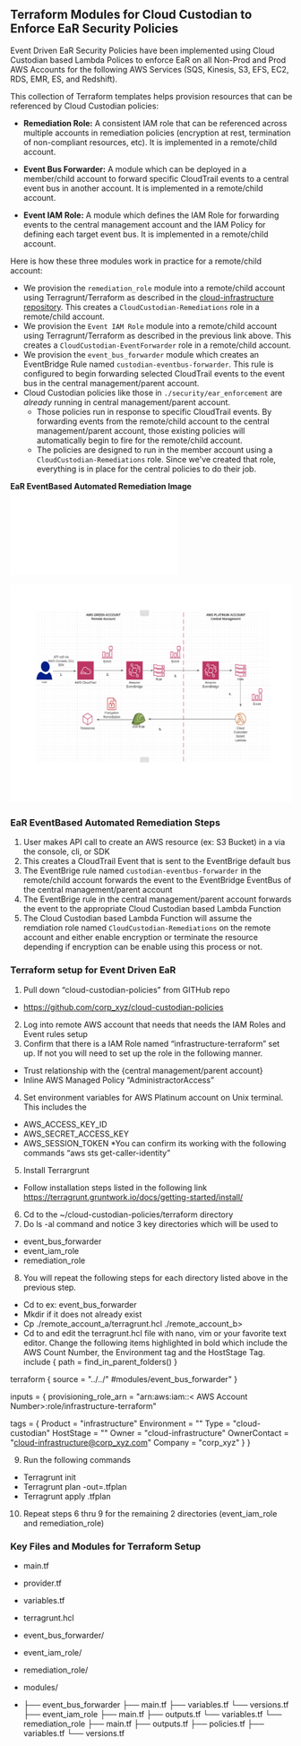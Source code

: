 ## Terraform Modules for Cloud Custodian to Enforce EaR Security Policies

Event Driven EaR Security Policies have been implemented using Cloud Custodian based Lambda Polices to enforce EaR on all Non-Prod and Prod AWS Accounts for the following AWS Services (SQS, Kinesis, S3, EFS, EC2, RDS, EMR, ES, and Redshift).

This collection of Terraform templates helps provision resources that can be referenced by Cloud Custodian policies:

- **Remediation Role:** A consistent IAM role that can be referenced across multiple accounts in remediation policies (encryption at rest, termination of non-compliant resources, etc). It is implemented in a remote/child account. 

- **Event Bus Forwarder:** A module which can be deployed in a member/child account to forward specific CloudTrail events to a central event bus in another account. It is implemented in a remote/child account. 

- **Event IAM Role:** A module which defines the IAM Role for forwarding events to the central management account and the IAM Policy for defining each target event bus. It is implemented in a remote/child account.  

Here is how these three modules work in practice for a remote/child account:

- We provision the `remediation_role` module into a remote/child account using Terragrunt/Terraform as described in the [cloud-infrastructure repository](https://github.com/cloud-infrastructure/tree/master/terraform). This creates a `CloudCustodian-Remediations` role in a remote/child account.
- We provision the `Event IAM Role` module into a remote/child account using Terragrunt/Terraform as described in the previous link above. This creates a `CloudCustodian-EventForwarder` role in a remote/child account.
- We provision the `event_bus_forwarder` module which creates an EventBridge Rule named `custodian-eventbus-forwarder`. This rule is configured to begin forwarding selected CloudTrail events to the event bus in the central management/parent account. 
- Cloud Custodian policies like those in `./security/ear_enforcement` are _already_ running in central management/parent account.
  - Those policies run in response to specific CloudTrail events. By forwarding events from the remote/child account to the central management/parent account, those existing policies will automatically begin to fire for the remote/child account.
  - The policies are designed to run in the member account using a `CloudCustodian-Remediations` role. Since we've created that role, everything is in place for the central policies to do their job.

**EaR EventBased Automated Remediation Image**
![EaR EventBased Automated Remediation Image](./Terraform/EaR_Diagram.pdf)

<img src="./Terraform/EaR_Diagram.pdf"  title="EaR EventBased Automated Remediation Image">




### EaR EventBased Automated Remediation Steps

1. User makes API call to create an AWS resource (ex: S3 Bucket) in a  via the console, cli, or SDK 
2. This creates a CloudTrail Event that is sent to the EventBrige default bus
3. The EventBrige rule named `custodian-eventbus-forwarder` in the remote/child account forwards the event to the EventBridge EventBus of the central management/parent account
4. The EventBrige rule in the central management/parent account forwards the event to the appropriate Cloud Custodian based Lambda Function
5. The Cloud Custodian based Lambda Function will assume the remdiation role named `CloudCustodian-Remediations` on the remote account and either enable encryption or terminate the resource depending if encryption can be enable using this process or not.


### Terraform setup for Event Driven EaR 

1.	Pull down “cloud-custodian-policies” from GITHub repo
  -	https://github.com/corp_xyz/cloud-custodian-policies
2.	Log into remote AWS account that needs that needs the IAM Roles and Event rules setup 
3.	Confirm that there is a IAM Role named “infrastructure-terraform” set up. If not you will need to set up the role in the following manner.
  -	Trust relationship with the  {central management/parent account} 
  -	Inline AWS Managed Policy “AdministractorAccess”
4.	Set environment variables for AWS Platinum account on Unix terminal. This includes the
  -	AWS_ACCESS_KEY_ID
  -	AWS_SECRET_ACCESS_KEY
  - AWS_SESSION_TOKEN
*You can confirm its working with the following commands “aws sts get-caller-identity”

5.	Install Terrargrunt  
  -	Follow installation steps listed in the following link https://terragrunt.gruntwork.io/docs/getting-started/install/
6.	Cd  to the  ~/cloud-custodian-policies/terraform directory
7.	Do ls -al command  and notice 3 key directories which will be used to 
  -	event_bus_forwarder
  -	event_iam_role
  -	remediation_role
8.	You will repeat the following steps for each directory listed above in the previous step.
  -	Cd to <directory> ex: event_bus_forwarder
  -	Mkdir <name of AWS Account> if it does not already exist
  -	Cp ./remote_account_a/terragrunt.hcl  ./remote_account_b>
  -	Cd to <name of AWS Account> and edit the terragrunt.hcl file with nano, vim or your favorite text editor. Change the following items highlighted in bold which include the AWS Count Number, the Environment tag and the HostStage Tag.
include {
  path = find_in_parent_folders()
}

terraform {
  source = "../../" #modules/event_bus_forwarder"
}

inputs = {
  provisioning_role_arn = "arn:aws:iam::< AWS Account Number>:role/infrastructure-terraform"

  tags = {
    Product      = "infrastructure"
    Environment  = "<Environment Name>"
    Type         = "cloud-custodian"
    HostStage    = "<non-prod or prod>"
    Owner        = "cloud-infrastructure"
    OwnerContact = "cloud-infrastructure@corp_xyz.com"
    Company      = "corp_xyz"
  }
}

9.	Run the following commands 
  -	Terragrunt init
  -	Terragrunt plan -out=<name of AWS Account>.tfplan
  -	Terragrunt apply <name of AWS Account>.tfplan
10.	Repeat steps 6 thru 9 for the remaining 2 directories (event_iam_role and  remediation_role)



### Key Files and Modules for Terraform Setup

  - main.tf

  - provider.tf

  - variables.tf

  - terragrunt.hcl

  - event_bus_forwarder/
  - event_iam_role/
  - remediation_role/
  - modules/
  - ├── event_bus_forwarder
        ├── main.tf
        ├── variables.tf
        └── versions.tf
    ├── event_iam_role
        ├── main.tf
        ├── outputs.tf
        └── variables.tf
    └── remediation_role
        ├── main.tf
        ├── outputs.tf
        ├── policies.tf
        ├── variables.tf
        └── versions.tf


